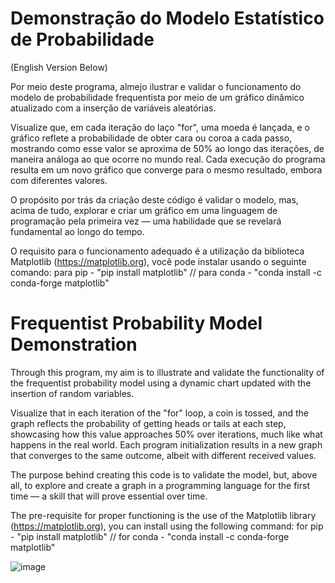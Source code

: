 # Demonstração do Modelo Estatístico de Probabilidade
(English Version Below)

Por meio deste programa, almejo ilustrar e validar o funcionamento do modelo de probabilidade frequentista por meio de um gráfico dinâmico atualizado com a inserção de variáveis aleatórias.

Visualize que, em cada iteração do laço "for", uma moeda é lançada, e o gráfico reflete a probabilidade de obter cara ou coroa a cada passo, mostrando como esse valor se aproxima de 50% ao longo das iterações, de maneira análoga ao que ocorre no mundo real. Cada execução do programa resulta em um novo gráfico que converge para o mesmo resultado, embora com diferentes valores.

O propósito por trás da criação deste código é validar o modelo, mas, acima de tudo, explorar e criar um gráfico em uma linguagem de programação pela primeira vez — uma habilidade que se revelará fundamental ao longo do tempo.

O requisito para o funcionamento adequado é a utilização da biblioteca Matplotlib (https://matplotlib.org), você pode instalar usando o seguinte comando:
para pip - "pip install matplotlib" // para conda - "conda install -c conda-forge matplotlib"

# Frequentist Probability Model Demonstration
Through this program, my aim is to illustrate and validate the functionality of the frequentist probability model using a dynamic chart updated with the insertion of random variables.

Visualize that in each iteration of the "for" loop, a coin is tossed, and the graph reflects the probability of getting heads or tails at each step, showcasing how this value approaches 50% over iterations, much like what happens in the real world. Each program initialization results in a new graph that converges to the same outcome, albeit with different received values.

The purpose behind creating this code is to validate the model, but, above all, to explore and create a graph in a programming language for the first time — a skill that will prove essential over time.

The pre-requisite for proper functioning is the use of the Matplotlib library (https://matplotlib.org), you can install using the following command:
for pip - "pip install matplotlib" // for conda - "conda install -c conda-forge matplotlib"

![image](https://github.com/GabrielMenoni/Frequentist-Statistics-Model-Demonstration/assets/62768011/35782a04-2bb4-4921-b595-90531baf8298)

